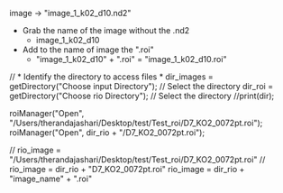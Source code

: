 image -> "image_1_k02_d10.nd2"

- Grab the name of the image without the .nd2
    -  image_1_k02_d10
- Add to the name of image the ".roi"
    - "image_1_k02_d10" + ".roi"  = "image_1_k02_d10.roi"


// * Identify the directory to access files * 
dir_images = getDirectory("Choose input Directory"); // Select the directory
dir_roi = getDirectory("Choose rio Directory"); // Select the directory
//print(dir);


roiManager("Open", "/Users/therandajashari/Desktop/test/Test_roi/D7_KO2_0072pt.roi");
roiManager("Open", dir_rio + "/D7_KO2_0072pt.roi");


// rio_image = "/Users/therandajashari/Desktop/test/Test_roi/D7_KO2_0072pt.roi"
// rio_image = dir_rio + "D7_KO2_0072pt.roi"
rio_image = dir_rio + "image_name" + ".roi"